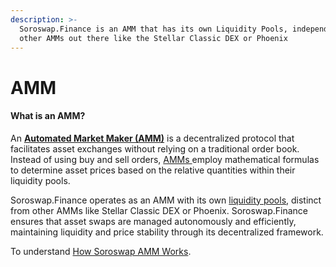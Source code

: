 ```yaml
---
description: >-
  Soroswap.Finance is an AMM that has its own Liquidity Pools, independent of
  other AMMs out there like the Stellar Classic DEX or Phoenix
---
```


# AMM

#### What is an AMM?

An [**Automated Market Maker (AMM)**](https://developers.stellar.org/docs/learn/encyclopedia/sdex/liquidity-on-stellar-sdex-liquidity-pools#automated-market-makers-amms) is a decentralized protocol that facilitates asset exchanges without relying on a traditional order book. Instead of using buy and sell orders, [AMMs ](https://stellar.org/blog/developers/introducing-automated-market-makers-on-stellar?locale=en)employ mathematical formulas to determine asset prices based on the relative quantities within their liquidity pools.

Soroswap.Finance operates as an AMM with its own [liquidity pools](https://docs.soroswap.finance/01-concepts/02-pools), distinct from other AMMs like Stellar Classic DEX or Phoenix. Soroswap.Finance ensures that asset swaps are managed autonomously and efficiently, maintaining liquidity and price stability through its decentralized framework.

To understand [How Soroswap AMM Works](https://docs.soroswap.finance/01-protocol-overview/01-how-soroswap-works).
